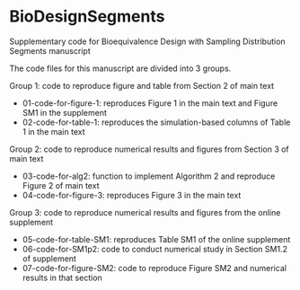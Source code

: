 # BioDesignSegments
Supplementary code for Bioequivalence Design with Sampling Distribution Segments manuscript 

The code files for this manuscript are divided into 3 groups.

Group 1: code to reproduce figure and table from Section 2 of main text
- 01-code-for-figure-1: reproduces Figure 1 in the main text and Figure SM1 in the supplement
- 02-code-for-table-1: reproduces the simulation-based columns of Table 1 in the main text

Group 2: code to reproduce numerical results and figures from Section 3 of main text
- 03-code-for-alg2: function to implement Algorithm 2 and reproduce Figure 2 of main text
- 04-code-for-figure-3: reproduces Figure 3 in the main text

Group 3: code to reproduce numerical results and figures from the online supplement
- 05-code-for-table-SM1: reproduces Table SM1 of the online supplement
- 06-code-for-SM1p2: code to conduct numerical study in Section SM1.2 of supplement
- 07-code-for-figure-SM2: code to reproduce Figure SM2 and numerical results in that section
